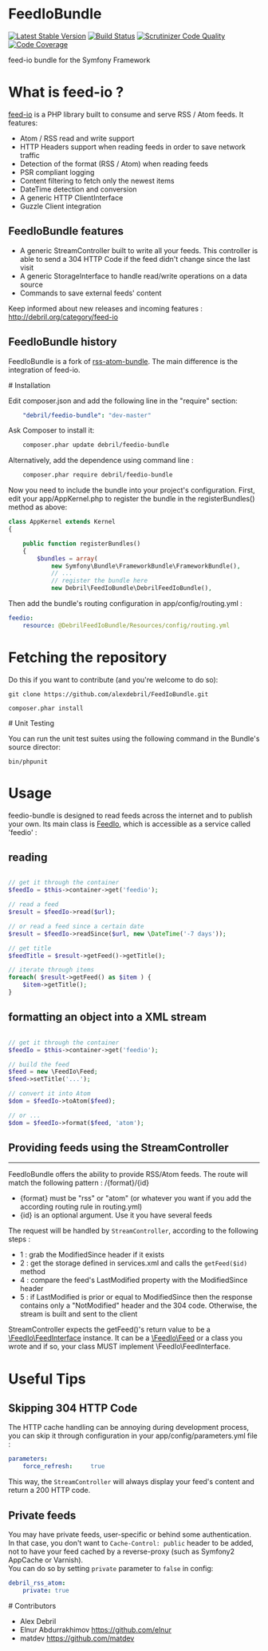 # FeedIoBundle

[![Latest Stable Version](https://poser.pugx.org/debril/feedio-bundle/v/stable.svg)](https://packagist.org/packages/debril/feedio-bundle)
[![Build Status](https://travis-ci.org/alexdebril/FeedIoBundle.svg)](http://travis-ci.org/alexdebril/FeedIoBundle)
[![Scrutinizer Code Quality](https://scrutinizer-ci.com/g/alexdebril/FeedIoBundle/badges/quality-score.png?b=master)](https://scrutinizer-ci.com/g/alexdebril/FeedIoBundle/?branch=master)
[![Code Coverage](https://scrutinizer-ci.com/g/alexdebril/FeedIoBundle/badges/coverage.png?b=master)](https://scrutinizer-ci.com/g/alexdebril/FeedIoBundle/?branch=master)

feed-io bundle for the Symfony Framework

# What is feed-io ?

[feed-io](https://github.com/alexdebril/feed-io) is a PHP library built to consume and serve RSS / Atom feeds. It features:

- Atom / RSS read and write support
- HTTP Headers support when reading feeds in order to save network traffic
- Detection of the format (RSS / Atom) when reading feeds
- PSR compliant logging
- Content filtering to fetch only the newest items
- DateTime detection and conversion
- A generic HTTP ClientInterface
- Guzzle Client integration

## FeedIoBundle features

- A generic StreamController built to write all your feeds. This controller is able to send a 304 HTTP Code if the feed didn't change since the last visit
- A generic StorageInterface to handle read/write operations on a data source
- Commands to save external feeds' content

Keep informed about new releases and incoming features : http://debril.org/category/feed-io

## FeedIoBundle history

FeedIoBundle is a fork of [rss-atom-bundle](https://github.com/alexdebril/rss-atom-bundle). The main difference is the integration of feed-io.

# Installation

Edit composer.json and add the following line in the "require" section:

```yaml
    "debril/feedio-bundle": "dev-master"

```

Ask Composer to install it:

```bash
    composer.phar update debril/feedio-bundle

```

Alternatively, add the dependence using command line :

```bash
    composer.phar require debril/feedio-bundle

``` 

Now you need to include the bundle into your project's configuration. First, edit your app/AppKernel.php to register the bundle in the registerBundles() method as above:

```php
class AppKernel extends Kernel
{

    public function registerBundles()
    {
        $bundles = array(
            new Symfony\Bundle\FrameworkBundle\FrameworkBundle(),
            // ...
            // register the bundle here
            new Debril\FeedIoBundle\DebrilFeedIoBundle(),
```

Then add the bundle's routing configuration in app/config/routing.yml :
 
```yaml
feedio:
    resource: @DebrilFeedIoBundle/Resources/config/routing.yml

```

# Fetching the repository

Do this if you want to contribute (and you're welcome to do so):

    git clone https://github.com/alexdebril/FeedIoBundle.git

    composer.phar install

# Unit Testing

You can run the unit test suites using the following command in the Bundle's source director:

    bin/phpunit

Usage
=====

feedio-bundle is designed to read feeds across the internet and to publish your own. Its main class is [FeedIo](https://github.com/alexdebril/feed-io/blob/master/src/FeedIo/FeedIo.php), which is accessible as a service called 'feedio' :

## reading

```php

// get it through the container
$feedIo = $this->container->get('feedio');

// read a feed
$result = $feedIo->read($url);

// or read a feed since a certain date
$result = $feedIo->readSince($url, new \DateTime('-7 days'));

// get title
$feedTitle = $result->getFeed()->getTitle();

// iterate through items
foreach( $result->getFeed() as $item ) {
    $item->getTitle();
}

```

## formatting an object into a XML stream

```php

// get it through the container
$feedIo = $this->container->get('feedio');

// build the feed
$feed = new \FeedIo\Feed;
$feed->setTitle('...');

// convert it into Atom
$dom = $feedIo->toAtom($feed);

// or ...
$dom = $feedIo->format($feed, 'atom');

```

## Providing feeds using the StreamController
----------------
FeedIoBundle offers the ability to provide RSS/Atom feeds. The route will match the following pattern : /{format}/{id}

- {format} must be "rss" or "atom" (or whatever you want if you add the according routing rule in routing.yml)
- {id} is an optional argument. Use it you have several feeds

The request will be handled by `StreamController`, according to the following steps :

- 1 : grab the ModifiedSince header if it exists
- 2 : get the storage defined in services.xml and calls the `getFeed($id)` method
- 4 : compare the feed's LastModified property with the ModifiedSince header
- 5 : if LastModified is prior or equal to ModifiedSince then the response contains only a "NotModified" header and the 304 code. Otherwise, the stream is built and sent to the client

StreamController expects the getFeed()'s return value to be a [\FeedIo\FeedInterface](https://github.com/alexdebril/feed-io/blob/master/src/FeedIo/FeedInterface.php) instance. It can be a [\FeedIo\Feed](https://github.com/alexdebril/feed-io/blob/master/src/FeedIo/Feed.php) or a class you wrote and if so, your class MUST implement \FeedIo\FeedInterface.

# Useful Tips

## Skipping 304 HTTP Code

The HTTP cache handling can be annoying during development process, you can skip it through configuration in your app/config/parameters.yml file :

```yml
parameters:
    force_refresh:     true
```

This way, the `StreamController` will always display your feed's content and return a 200 HTTP code.

Private feeds
-------------

You may have private feeds, user-specific or behind some authentication.  
In that case, you don't want to `Cache-Control: public` header to be added, not to have your feed cached by a reverse-proxy (such as Symfony2 AppCache or Varnish).  
You can do so by setting `private` parameter to `false` in config:

```yml
debril_rss_atom:
    private: true
```

# Contributors

* Alex Debril
* Elnur Abdurrakhimov https://github.com/elnur
* matdev https://github.com/matdev
